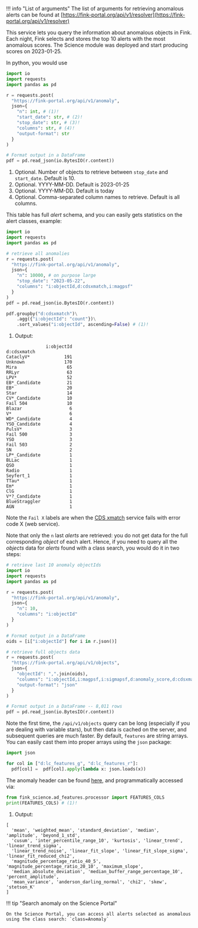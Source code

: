 !!! info "List of arguments"
    The list of arguments for retrieving anomalous alerts can be found at [https://fink-portal.org/api/v1/resolver](https://fink-portal.org/api/v1/resolver)

This service lets you query the information about anomalous objects in Fink. Each night, Fink selects and stores the top 10 alerts with the most anomalous scores. The Science module was deployed and start producing scores on 2023-01-25.

In python, you would use

```python
import io
import requests
import pandas as pd

r = requests.post(
  "https://fink-portal.org/api/v1/anomaly",
  json={
    "n": int, # (1)!
    "start_date": str, # (2)!
    "stop_date": str, # (3)!
    "columns": str, # (4)!
    "output-format": str
  }
)

# Format output in a DataFrame
pdf = pd.read_json(io.BytesIO(r.content))
```

1. Optional. Number of objects to retrieve between `stop_date` and `start_date`. Default is 10.
2. Optional. YYYY-MM-DD. Default is 2023-01-25
3. Optional. YYYY-MM-DD. Default is today
4. Optional. Comma-separated column names to retrieve. Default is all columns.

This table has full _alert_ schema, and you can easily gets statistics on the alert classes, example:

```python
import io
import requests
import pandas as pd

# retrieve all anomalies
r = requests.post(
  "https://fink-portal.org/api/v1/anomaly",
  json={
    "n": 10000, # on purpose large
    "stop_date": "2023-05-22",
    "columns": "i:objectId,d:cdsxmatch,i:magpsf"
  }
)
pdf = pd.read_json(io.BytesIO(r.content))

pdf.groupby("d:cdsxmatch")\
    .agg({"i:objectId": "count"})\
    .sort_values("i:objectId", ascending=False) # (1)!
```

1. Output:
```
               i:objectId
d:cdsxmatch
CataclyV*             191
Unknown               170
Mira                   65
RRLyr                  63
LPV*                   52
EB*_Candidate          21
EB*                    20
Star                   14
CV*_Candidate          10
Fail 504               10
Blazar                  6
V*                      6
WD*_Candidate           4
YSO_Candidate           4
PulsV*                  3
Fail 500                3
YSO                     3
Fail 503                2
SN                      2
LP*_Candidate           1
BLLac                   1
QSO                     1
Radio                   1
Seyfert_1               1
TTau*                   1
Em*                     1
ClG                     1
V*?_Candidate           1
BlueStraggler           1
AGN                     1
```

Note the `Fail X` labels are when the [CDS xmatch](http://cdsxmatch.u-strasbg.fr/xmatch) service fails with error code X (web service).

Note that only the `n` last _alerts_ are retrieved: you do not get data for the full corresponding _object_ of each alert. Hence, if you need to query all the _objects_ data for _alerts_ found with a class search, you would do it in two steps:

```python
# retrieve last 10 anomaly objectIds
import io
import requests
import pandas as pd

r = requests.post(
  "https://fink-portal.org/api/v1/anomaly",
  json={
    "n": 10,
    "columns": "i:objectId"
  }
)

# Format output in a DataFrame
oids = [i["i:objectId"] for i in r.json()]

# retrieve full objects data
r = requests.post(
  "https://fink-portal.org/api/v1/objects",
  json={
    "objectId": ",".join(oids),
    "columns": "i:objectId,i:magpsf,i:sigmapsf,d:anomaly_score,d:cdsxmatch,d:lc_features_g,d:lc_features_r",
    "output-format": "json"
  }
)

# Format output in a DataFrame -- 8,011 rows
pdf = pd.read_json(io.BytesIO(r.content))
```

Note the first time, the `/api/v1/objects` query can be long (especially if
you are dealing with variable stars), but then data is cached on the server,
and subsequent queries are much faster. By default, `features` are string arrays. You can easily
cast them into proper arrays using the `json` package:

```python
import json

for col in ["d:lc_features_g", "d:lc_features_r"]:
  pdf[col] =  pdf[col].apply(lambda x: json.loads(x))
```

The anomaly header can be found [here](https://github.com/astrolabsoftware/fink-science/blob/master/fink_science/ad_features/processor.py#L74), and
programmatically accessed via:

```python
from fink_science.ad_features.processor import FEATURES_COLS
print(FEATURES_COLS) # (1)!
```

1. Output:
```
[
  'mean', 'weighted_mean', 'standard_deviation', 'median', 'amplitude', 'beyond_1_std',
  'cusum', 'inter_percentile_range_10', 'kurtosis', 'linear_trend', 'linear_trend_sigma',
  'linear_trend_noise', 'linear_fit_slope', 'linear_fit_slope_sigma', 'linear_fit_reduced_chi2',
  'magnitude_percentage_ratio_40_5', 'magnitude_percentage_ratio_20_10', 'maximum_slope',
  'median_absolute_deviation', 'median_buffer_range_percentage_10', 'percent_amplitude',
  'mean_variance', 'anderson_darling_normal', 'chi2', 'skew', 'stetson_K'
]
```

!!! tip "Search anomaly on the Science Portal"

    On the Science Portal, you can access all alerts selected as anomalous
    using the class search: `class=Anomaly`